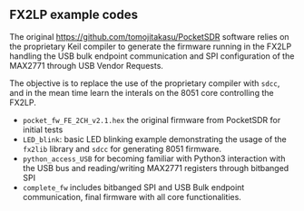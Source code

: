 ## FX2LP example codes

The original https://github.com/tomojitakasu/PocketSDR software relies
on the proprietary Keil compiler to generate the firmware running in the
FX2LP handling the USB bulk endpoint communication and SPI configuration
of the MAX2771 through USB Vendor Requests.

The objective is to replace the use of the proprietary compiler with ``sdcc``,
and in the mean time learn the interals on the 8051 core controlling the
FX2LP.

* ``pocket_fw_FE_2CH_v2.1.hex`` the original firmware from PocketSDR for initial
tests
* ``LED_blink``: basic LED blinking example demonstrating the usage of the
``fx2lib`` library and ``sdcc`` for generating 8051 firmware.
* ``python_access_USB`` for becoming familiar with Python3 interaction with the
USB bus and reading/writing MAX2771 registers through bitbanged SPI
* ``complete_fw`` includes bitbanged SPI and USB Bulk endpoint communication, final
firmware with all core functionalities.
